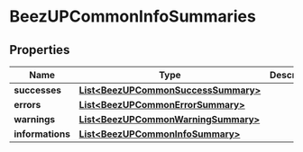 
# BeezUPCommonInfoSummaries

## Properties
Name | Type | Description | Notes
------------ | ------------- | ------------- | -------------
**successes** | [**List&lt;BeezUPCommonSuccessSummary&gt;**](BeezUPCommonSuccessSummary.md) |  |  [optional]
**errors** | [**List&lt;BeezUPCommonErrorSummary&gt;**](BeezUPCommonErrorSummary.md) |  |  [optional]
**warnings** | [**List&lt;BeezUPCommonWarningSummary&gt;**](BeezUPCommonWarningSummary.md) |  |  [optional]
**informations** | [**List&lt;BeezUPCommonInfoSummary&gt;**](BeezUPCommonInfoSummary.md) |  |  [optional]



